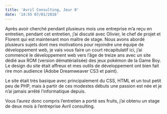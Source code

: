 ```yaml
---
title: 'Avril Consulting, Jour 0'
date: '14:55 07/01/2016'
---
```


Après avoir cherché pendant plusieurs mois une entreprise m’a reçu en entretien, pendant cet entretien, j’ai discuté avec Olivier, le chef de projet et Florent qui est maintenant mon maître de stage. Nous avons abordé plusieurs sujets dont mes motivations pour rejoindre une équipe de développement web, je vais vous faire un court récapitulatif ici, j’ai commencé le développement web vers l’âge de treize ans avec un site dédié aux ROM (version dématérialisée) des jeux pokémon de la Game Boy.
Le design du site était affreux et mes outils de développement ont bien fait rire mon audience (Adobe Dreamweaver CS3 et paint).

Le site était très basique avec principalement du CSS, HTML et un tout petit peu de PHP, mais à partir de ces modestes débuts une passion est née et je n’ai jamais arrêté l’informatique depuis.

Vous l’aurez donc compris l’entretien a porté ses fruits, j’ai obtenu un stage de deux mois à l’entreprise Avril consulting. 